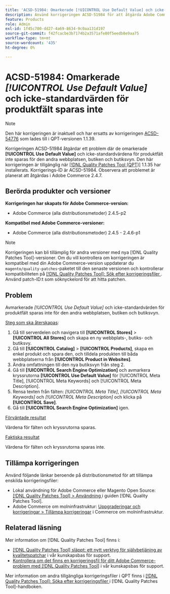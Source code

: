 ```yaml
---
title: 'ACSD-51984: Omarkerade [!UICONTROL Use Default Value] och icke-standardvärden för produktfält sparas inte för den andra webbplatsen, butiken och butiksvyn'
description: Använd korrigeringen ACSD-51984 för att åtgärda Adobe Commerce-problemet där värdena för omarkerade [!UICONTROL Use Default Value] och icke-standardproduktfält inte sparas för den andra webbplatsen, butiken och butiksvyn.
feature: Products
role: Admin
exl-id: 1f45c700-dd27-4a69-8634-9c0aa131d197
source-git-commit: f42fcacbe3b7174b2a3571afe80f5eedb8e9aa75
workflow-type: tm+mt
source-wordcount: '435'
ht-degree: 0%

---
```


# ACSD-51984: Omarkerade *[!UICONTROL Use Default Value]* och icke-standardvärden för produktfält sparas inte

>[!NOTE]
>
>Den här korrigeringen är inaktuell och har ersatts av korrigeringen [ACSD-54776](/help/support-tools/patches-available-in-qpt-tool/v1-1-39/acsd-54776-unchecked-used-default-value-and-non-default-product-field-values-are-not-saved.md) som lades till i QPT-versionen 1.1.39.

Korrigeringen ACSD-51984 åtgärdar ett problem där de omarkerade **[!UICONTROL Use Default Value]** och icke-standardvärdena för produktfält inte sparas för den andra webbplatsen, butiken och butiksvyn. Den här korrigeringen är tillgänglig när [[!DNL Quality Patches Tool (QPT)]](/help/announcements/adobe-commerce-announcements/magento-quality-patches-released-new-tool-to-self-serve-quality-patches.md) 1.1.35 har installerats. Korrigerings-ID är ACSD-51984. Observera att problemet är planerat att åtgärdas i Adobe Commerce 2.4.7.

## Berörda produkter och versioner

**Korrigeringen har skapats för Adobe Commerce-version:**

* Adobe Commerce (alla distributionsmetoder) 2.4.5-p2

**Kompatibel med Adobe Commerce-versioner:**

* Adobe Commerce (alla distributionsmetoder) 2.4.5 - 2.4.6-p1

>[!NOTE]
>
>Korrigeringen kan bli tillämplig för andra versioner med nya [!DNL Quality Patches Tool]-versioner. Om du vill kontrollera om korrigeringen är kompatibel med din Adobe Commerce-version uppdaterar du `magento/quality-patches`-paketet till den senaste versionen och kontrollerar kompatibiliteten på [[!DNL Quality Patches Tool]: Sök efter korrigeringsfiler ](https://experienceleague.adobe.com/tools/commerce-quality-patches/index.html?lang=sv-SE). Använd patch-ID:t som söknyckelord för att hitta patchen.

## Problem

Avmarkerade *[!UICONTROL Use Default Value]* och icke-standardvärden för produktfält sparas inte för den andra webbplatsen, butiken och butiksvyn.

<u>Steg som ska återskapas</u>:

1. Gå till serverdelen och navigera till **[!UICONTROL Stores]** > **[!UICONTROL All Stores]** och skapa en ny webbplats-, butiks- och butiksvy.
1. Gå till **[!UICONTROL Catalog]** > **[!UICONTROL Products]**, skapa en enkel produkt och spara den, och tilldela produkten till båda webbplatserna från **[!UICONTROL Product in Websites]**.
1. Ändra omfattningen till den nya butiksvyn från steg 2.
1. Gå till **[!UICONTROL Search Engine Optimization]** och avmarkera kryssrutorna **[!UICONTROL Use Default Value]** för [!UICONTROL Meta Title], [!UICONTROL Meta Keywords] och [!UICONTROL Meta Description].
1. Rensa texten från fälten: *[!UICONTROL Meta Title]*, *[!UICONTROL Meta Keywords]* och *[!UICONTROL Meta Description]* och klicka på **[!UICONTROL Save]**.
1. Gå till **[!UICONTROL Search Engine Optimization]** igen.

<u>Förväntade resultat</u>

Värdena för fälten och kryssrutorna sparas.

<u>Faktiska resultat</u>

Värdena för fälten och kryssrutorna sparas inte.

## Tillämpa korrigeringen

Använd följande länkar beroende på distributionsmetod för att tillämpa enskilda korrigeringsfiler:

* Lokal användning för Adobe Commerce eller Magento Open Source: [[!DNL Quality Patches Tool] > Användning ](<https://experienceleague.adobe.com/docs/commerce-operations/tools/quality-patches-tool/usage.html?lang=sv-SE>) i guiden [!DNL Quality Patches Tool].
* Adobe Commerce om molninfrastruktur: [Uppgraderingar och korrigeringar > Tillämpa korrigeringar](https://experienceleague.adobe.com/docs/commerce-cloud-service/user-guide/develop/upgrade/apply-patches.html?lang=sv-SE) i Commerce om molninfrastruktur.

## Relaterad läsning

Mer information om [!DNL Quality Patches Tool] finns i:

* [[!DNL Quality Patches Tool] släppt: ett nytt verktyg för självbetjäning av kvalitetspatchar](/help/announcements/adobe-commerce-announcements/magento-quality-patches-released-new-tool-to-self-serve-quality-patches.md) i vår kunskapsbas för support.
* [Kontrollera om det finns en korrigeringsfil för ditt Adobe Commerce-problem med  [!DNL Quality Patches Tool]](/help/support-tools/patches-available-in-qpt-tool/check-patch-for-magento-issue-with-magento-quality-patches.md) i vår kunskapsbas för support.

Mer information om andra tillgängliga korrigeringsfiler i QPT finns i [[!DNL Quality Patches Tool]: Söka efter korrigeringsfiler ](<https://experienceleague.adobe.com/tools/commerce-quality-patches/index.html?lang=sv-SE>) i [!DNL Quality Patches Tool]-handboken.